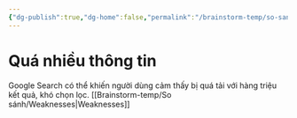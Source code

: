 ```yaml
---
{"dg-publish":true,"dg-home":false,"permalink":"/brainstorm-temp/so-sanh/qua-nhieu-thong-tin/","dgPassFrontmatter":true,"noteIcon":"","updated":"2025-01-13T22:04:21.010+07:00"}
---
```


# Quá nhiều thông tin

Google Search có thể khiến người dùng cảm thấy bị quá tải với hàng triệu kết quả, khó chọn lọc.
[[Brainstorm-temp/So sánh/Weaknesses\|Weaknesses]]